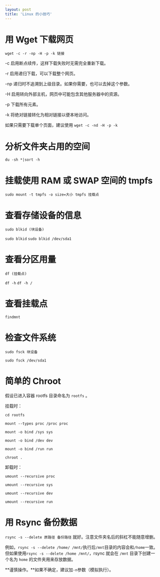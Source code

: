 ```yaml
---
layout: post
title: 'Linux 的小技巧'
---
```

# 用 Wget 下载网页

`wget -c -r -np -H -p -k 链接`

-c 启用断点续传，这样下载失败时无需完全重新下载。

-r 启用递归下载，可以下载整个网页。

-np 递归时不追溯到上级目录。如果你需要，也可以去掉这个参数。

-H 启用转向外部主机，网页中可能包含其他服务器中的资源。

-p 下载所有元素。

-k 将绝对链接转化为相对链接以便本地访问。

如果只需要下载单个页面，建议使用 `wget -c -nd -H -p -k`

# 分析文件夹占用的空间

`du -sh *|sort -h`

# 挂载使用 RAM 或 SWAP 空间的 tmpfs

`sudo mount -t tmpfs -o size=大小 tmpfs 挂载点`

# 查看存储设备的信息

`sudo blkid (块设备)`

`sudo blkid` `sudo blkid /dev/sda1`

# 查看分区用量

`df (挂载点)`

`df -h` `df -h /`

# 查看挂载点

`findmnt`

# 检查文件系统

`sudo fsck 块设备`

`sudo fsck /dev/sda1`

# 简单的 Chroot

假设已进入容器 rootfs 目录命名为 `rootfs` 。

挂载时：

`cd rootfs`

`mount --types proc /proc proc`

`mount -o bind /sys sys`

`mount -o bind /dev dev`

`mount -o bind /run run`

`chroot .`

卸载时：

`umount --recursive proc`

`umount --recursive sys`

`umount --recursive dev`

`umount --recursive run`

# 用 Rsync 备份数据

`rsync -s --delete 原路径 备份路径` 就好。注意文件夹名后的斜杠不能随意增删。

例如，`rsync -s --delete /home/ /mnt/`执行后`/mnt`目录的内容会和`/home`一致。但如果使用`rsync -s --delete /home /mnt/`，rsync 就会在 `/mnt` 目录下创建一个名为 `home` 的文件夹用来存放数据。

**谨慎操作。**如果不确定，建议加`-n`参数（模拟执行）。
